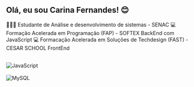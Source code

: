 ## Olá, eu sou Carina Fernandes! 😊

👩🏻‍💻 Estudante de Análise e desenvolvimento de sistemas - SENAC 
💻 Formação Acelerada em Programação (FAP) - SOFTEX
    BackEnd com JavaScript
💻 Formacação Acelerada em Soluções de Techdesign (FAST) - CESAR SCHOOL 
    FrontEnd

<div style="display: inline_block"><br/>
<img align="center" alt ="JavaScript" src="https://img.shields.io/badge/JavaScript-323330?style=for-the-badge&logo=javascript&logoColor=F7DF1E"/> 

<div style="display: inline_block"><br/>
<img align="center" alt ="MySQL" src="https://img.shields.io/badge/MySQL-005C84?style=for-the-badge&logo=mysql&logoColor=white"/> 
